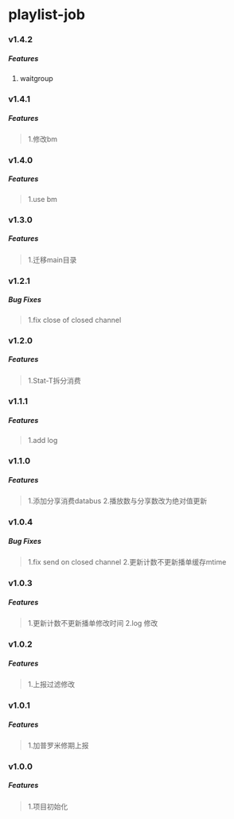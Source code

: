 
# playlist-job


### v1.4.2
##### Features
1. waitgroup

### v1.4.1
##### Features
> 1.修改bm

### v1.4.0
##### Features
> 1.use bm

### v1.3.0
##### Features
> 1.迁移main目录

### v1.2.1
##### Bug Fixes
> 1.fix close of closed channel

### v1.2.0
##### Features
> 1.Stat-T拆分消费

### v1.1.1
##### Features
> 1.add log

### v1.1.0
##### Features
> 1.添加分享消费databus
> 2.播放数与分享数改为绝对值更新

### v1.0.4
##### Bug Fixes
> 1.fix send on closed channel
> 2.更新计数不更新播单缓存mtime

### v1.0.3
##### Features
> 1.更新计数不更新播单修改时间
> 2.log 修改

### v1.0.2
##### Features
> 1.上报过滤修改

### v1.0.1
##### Features
> 1.加普罗米修期上报

### v1.0.0
##### Features
> 1.项目初始化
